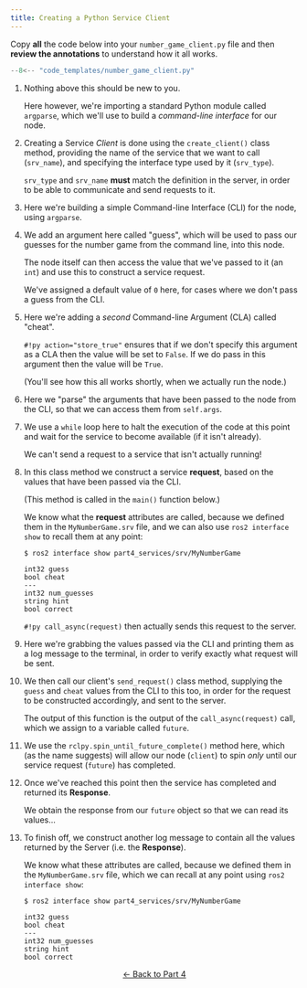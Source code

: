 ```yaml
---  
title: Creating a Python Service Client
---
```


Copy **all** the code below into your `number_game_client.py` file and then **review the annotations** to understand how it all works.

```python title="number_game_client.py"
--8<-- "code_templates/number_game_client.py"
```

1. Nothing above this should be new to you. 
    
    Here however, we're importing a standard Python module called `argparse`, which we'll use to build a *command-line interface* for our node.

2. Creating a Service *Client* is done using the `create_client()` class method, providing the name of the service that we want to call (`srv_name`), and specifying the interface type used by it (`srv_type`). 

    `srv_type` and `srv_name` **must** match the definition in the server, in order to be able to communicate and send requests to it. 

3. Here we're building a simple Command-line Interface (CLI) for the node, using `argparse`.

4. We add an argument here called "guess", which will be used to pass our guesses for the number game from the command line, into this node.
    
    The node itself can then access the value that we've passed to it (an `int`) and use this to construct a service request.

    We've assigned a default value of `0` here, for cases where we don't pass a guess from the CLI.

5. Here we're adding a *second* Command-line Argument (CLA) called "cheat".

    `#!py action="store_true"` ensures that if we don't specify this argument as a CLA then the value will be set to `False`. If we do pass in this argument then the value will be `True`. 

    (You'll see how this all works shortly, when we actually run the node.)

6. Here we "parse" the arguments that have been passed to the node from the CLI, so that we can access them from `self.args`.

7. We use a `while` loop here to halt the execution of the code at this point and wait for the service to become available (if it isn't already). 

    We can't send a request to a service that isn't actually running!

8. In this class method we construct a service **request**, based on the values that have been passed via the CLI.
    
    (This method is called in the `main()` function below.)

    We know what the **request** attributes are called, because we defined them in the `MyNumberGame.srv` file, and we can also use `ros2 interface show` to recall them at any point:

    ``` { .txt .no-copy }
    $ ros2 interface show part4_services/srv/MyNumberGame
    
    int32 guess
    bool cheat
    ---
    int32 num_guesses
    string hint
    bool correct
    ```

    `#!py call_async(request)` then actually sends this request to the server.

9. Here we're grabbing the values passed via the CLI and printing them as a log message to the terminal, in order to verify exactly what request will be sent.

10. We then call our client's `send_request()` class method, supplying the `guess` and `cheat` values from the CLI to this too, in order for the request to be constructed accordingly, and sent to the server. 

    The output of this function is the output of the `call_async(request)` call, which we assign to a variable called `future`.

11. We use the `rclpy.spin_until_future_complete()` method here, which (as the name suggests) will allow our node (`client`) to spin *only* until our service request (`future`) has completed. 

12. Once we've reached this point then the service has completed and returned its **Response**. 
    
    We obtain the response from our `future` object so that we can read its values...

13. To finish off, we construct another log message to contain all the values returned by the Server (i.e. the **Response**). 
    
    We know what these attributes are called, because we defined them in the `MyNumberGame.srv` file, which we can recall at any point using `ros2 interface show`:

    ``` { .txt .no-copy }
    $ ros2 interface show part4_services/srv/MyNumberGame
    
    int32 guess
    bool cheat
    ---
    int32 num_guesses
    string hint
    bool correct
    ```


<p align="center">
  <a href="../../part4#ex_srv_cli_ret">&#8592; Back to Part 4</a>
</p>